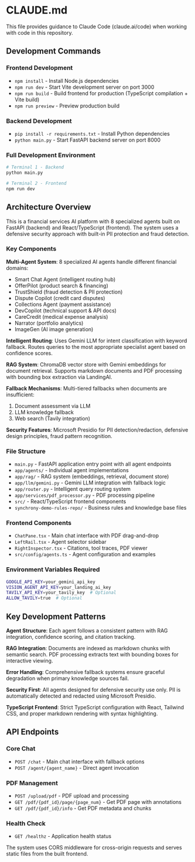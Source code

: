 # CLAUDE.md

This file provides guidance to Claude Code (claude.ai/code) when working with code in this repository.

## Development Commands

### Frontend Development
- `npm install` - Install Node.js dependencies
- `npm run dev` - Start Vite development server on port 3000
- `npm run build` - Build frontend for production (TypeScript compilation + Vite build)
- `npm run preview` - Preview production build

### Backend Development  
- `pip install -r requirements.txt` - Install Python dependencies
- `python main.py` - Start FastAPI backend server on port 8000

### Full Development Environment
```bash
# Terminal 1 - Backend
python main.py

# Terminal 2 - Frontend  
npm run dev
```

## Architecture Overview

This is a financial services AI platform with 8 specialized agents built on FastAPI (backend) and React/TypeScript (frontend). The system uses a defensive security approach with built-in PII protection and fraud detection.

### Key Components

**Multi-Agent System**: 8 specialized AI agents handle different financial domains:
- Smart Chat Agent (intelligent routing hub)
- OfferPilot (product search & financing)  
- TrustShield (fraud detection & PII protection)
- Dispute Copilot (credit card disputes)
- Collections Agent (payment assistance)
- DevCopilot (technical support & API docs)
- CareCredit (medical expense analysis)
- Narrator (portfolio analytics)
- ImageGen (AI image generation)

**Intelligent Routing**: Uses Gemini LLM for intent classification with keyword fallback. Routes queries to the most appropriate specialist agent based on confidence scores.

**RAG System**: ChromaDB vector store with Gemini embeddings for document retrieval. Supports markdown documents and PDF processing with bounding box extraction via LandingAI.

**Fallback Mechanisms**: Multi-tiered fallbacks when documents are insufficient:
1. Document assessment via LLM
2. LLM knowledge fallback  
3. Web search (Tavily integration)

**Security Features**: Microsoft Presidio for PII detection/redaction, defensive design principles, fraud pattern recognition.

### File Structure
- `main.py` - FastAPI application entry point with all agent endpoints
- `app/agents/` - Individual agent implementations
- `app/rag/` - RAG system (embeddings, retrieval, document store)
- `app/llm/gemini.py` - Gemini LLM integration with fallback logic
- `app/router.py` - Intelligent query routing system
- `app/services/pdf_processor.py` - PDF processing pipeline
- `src/` - React/TypeScript frontend components
- `synchrony-demo-rules-repo/` - Business rules and knowledge base files

### Frontend Components
- `ChatPane.tsx` - Main chat interface with PDF drag-and-drop
- `LeftRail.tsx` - Agent selector sidebar
- `RightInspector.tsx` - Citations, tool traces, PDF viewer
- `src/config/agents.ts` - Agent configuration and examples

### Environment Variables Required
```bash
GOOGLE_API_KEY=your_gemini_api_key
VISION_AGENT_API_KEY=your_landing_ai_key  
TAVILY_API_KEY=your_tavily_key  # Optional
ALLOW_TAVILY=true  # Optional
```

## Key Development Patterns

**Agent Structure**: Each agent follows a consistent pattern with RAG integration, confidence scoring, and citation tracking.

**RAG Integration**: Documents are indexed as markdown chunks with semantic search. PDF processing extracts text with bounding boxes for interactive viewing.

**Error Handling**: Comprehensive fallback systems ensure graceful degradation when primary knowledge sources fail.

**Security First**: All agents designed for defensive security use only. PII is automatically detected and redacted using Microsoft Presidio.

**TypeScript Frontend**: Strict TypeScript configuration with React, Tailwind CSS, and proper markdown rendering with syntax highlighting.

## API Endpoints

### Core Chat
- `POST /chat` - Main chat interface with fallback options
- `POST /agent/{agent_name}` - Direct agent invocation

### PDF Management
- `POST /upload/pdf` - PDF upload and processing  
- `GET /pdf/{pdf_id}/page/{page_num}` - Get PDF page with annotations
- `GET /pdf/{pdf_id}/info` - Get PDF metadata and chunks

### Health Check
- `GET /healthz` - Application health status

The system uses CORS middleware for cross-origin requests and serves static files from the built frontend.